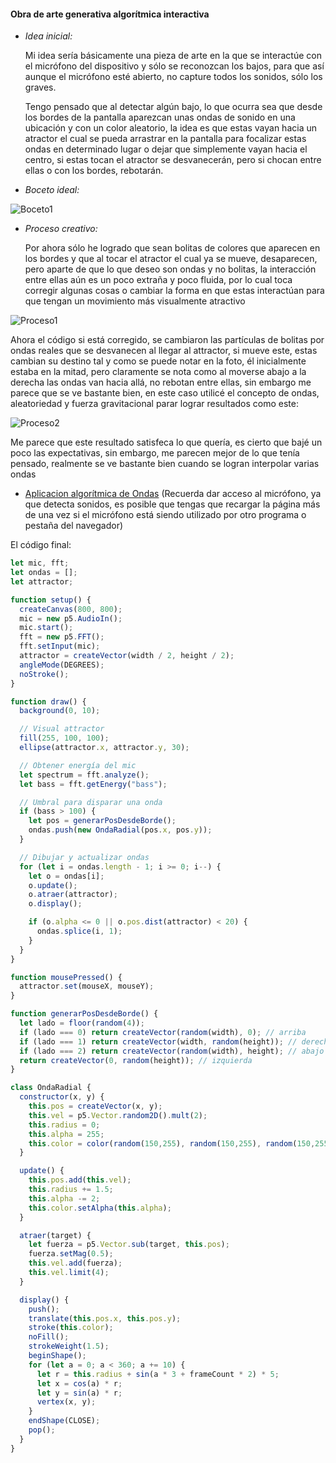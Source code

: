 #### Obra de arte generativa algorítmica interactiva

- *Idea inicial:*
  
  Mi idea sería básicamente una pieza de arte en la que se interactúe con el micrófono del dispositivo y sólo se reconozcan los bajos, para que así aunque el micrófono esté abierto, no capture todos los sonidos, sólo los graves.

  Tengo pensado que al detectar algún bajo, lo que ocurra sea que desde los bordes de la pantalla aparezcan unas ondas de sonido en una ubicación y con un color aleatorio, la idea es que estas vayan hacia un atractor el cual
  se pueda arrastrar en la pantalla para focalizar estas ondas en determinado lugar o dejar que simplemente vayan hacia el centro, si estas tocan el atractor se desvanecerán, pero si chocan entre ellas o con los bordes, rebotarán.

- *Boceto ideal:*
  
![Boceto1](https://github.com/user-attachments/assets/a1456ce6-9879-4d86-8587-3c01268b7d89) 


- *Proceso creativo:*
   
  Por ahora sólo he logrado que sean bolitas de colores que aparecen en los bordes y que al tocar el atractor el cual ya se mueve, desaparecen, pero aparte de que lo que deseo son ondas y no bolitas, la interacción entre ellas
  aún es un poco extraña y poco fluida, por lo cual toca corregir algunas cosas o cambiar la forma en que estas interactúan para que tengan un movimiento más visualmente atractivo

![Proceso1](https://github.com/user-attachments/assets/66c3c38b-490e-4a71-b68c-75ee0527748e)

 Ahora el código si está corregido, se cambiaron las partículas de bolitas por ondas reales que se desvanecen al llegar al attractor, si mueve este, estas cambian su destino tal y como se puede notar en la foto, él inicialmente estaba en la mitad, pero claramente se nota como al moverse abajo a la derecha las ondas van hacia allá, no rebotan entre ellas, sin embargo me parece que se ve bastante bien, en este caso utilicé el concepto de ondas, aleatoriedad y fuerza gravitacional parar lograr resultados como este:

 ![Proceso2](https://github.com/user-attachments/assets/e8ed5237-4da3-4f27-96eb-f9e1f0c6af39)

 Me parece que este resultado satisfeca lo que quería, es cierto que bajé un poco las expectativas, sin embargo, me parecen mejor de lo que tenía pensado, realmente se ve bastante bien cuando se logran interpolar varias ondas

 - [Aplicacion algorítmica de Ondas](https://editor.p5js.org/Danielo025/full/X70hyP2KD) (Recuerda dar acceso al micrófono, ya que detecta sonidos, es posible que tengas que recargar la página más de una vez si el micrófono está siendo utilizado por otro programa o pestaña del navegador)
   
El código final:

```js
let mic, fft;
let ondas = [];
let attractor;

function setup() {
  createCanvas(800, 800);
  mic = new p5.AudioIn();
  mic.start();
  fft = new p5.FFT();
  fft.setInput(mic);
  attractor = createVector(width / 2, height / 2);
  angleMode(DEGREES);
  noStroke();
}

function draw() {
  background(0, 10);

  // Visual attractor
  fill(255, 100, 100);
  ellipse(attractor.x, attractor.y, 30);

  // Obtener energía del mic
  let spectrum = fft.analyze();
  let bass = fft.getEnergy("bass");

  // Umbral para disparar una onda
  if (bass > 100) {
    let pos = generarPosDesdeBorde();
    ondas.push(new OndaRadial(pos.x, pos.y));
  }

  // Dibujar y actualizar ondas
  for (let i = ondas.length - 1; i >= 0; i--) {
    let o = ondas[i];
    o.update();
    o.atraer(attractor);
    o.display();

    if (o.alpha <= 0 || o.pos.dist(attractor) < 20) {
      ondas.splice(i, 1);
    }
  }
}

function mousePressed() {
  attractor.set(mouseX, mouseY);
}

function generarPosDesdeBorde() {
  let lado = floor(random(4));
  if (lado === 0) return createVector(random(width), 0); // arriba
  if (lado === 1) return createVector(width, random(height)); // derecha
  if (lado === 2) return createVector(random(width), height); // abajo
  return createVector(0, random(height)); // izquierda
}

class OndaRadial {
  constructor(x, y) {
    this.pos = createVector(x, y);
    this.vel = p5.Vector.random2D().mult(2);
    this.radius = 0;
    this.alpha = 255;
    this.color = color(random(150,255), random(150,255), random(150,255), this.alpha);
  }

  update() {
    this.pos.add(this.vel);
    this.radius += 1.5;
    this.alpha -= 2;
    this.color.setAlpha(this.alpha);
  }

  atraer(target) {
    let fuerza = p5.Vector.sub(target, this.pos);
    fuerza.setMag(0.5);
    this.vel.add(fuerza);
    this.vel.limit(4);
  }

  display() {
    push();
    translate(this.pos.x, this.pos.y);
    stroke(this.color);
    noFill();
    strokeWeight(1.5);
    beginShape();
    for (let a = 0; a < 360; a += 10) {
      let r = this.radius + sin(a * 3 + frameCount * 2) * 5;
      let x = cos(a) * r;
      let y = sin(a) * r;
      vertex(x, y);
    }
    endShape(CLOSE);
    pop();
  }
}
```
 
